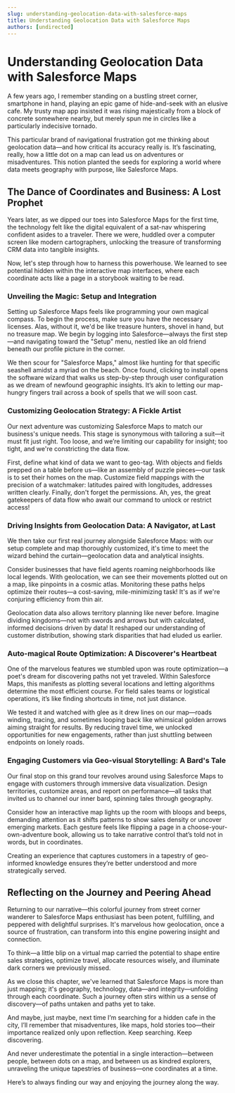 ```yaml
---
slug: understanding-geolocation-data-with-salesforce-maps
title: Understanding Geolocation Data with Salesforce Maps
authors: [undirected]
---
```



# Understanding Geolocation Data with Salesforce Maps

A few years ago, I remember standing on a bustling street corner, smartphone in hand, playing an epic game of hide-and-seek with an elusive cafe. My trusty map app insisted it was rising majestically from a block of concrete somewhere nearby, but merely spun me in circles like a particularly indecisive tornado.

This particular brand of navigational frustration got me thinking about geolocation data—and how critical its accuracy really is. It’s fascinating, really, how a little dot on a map can lead us on adventures or misadventures. This notion planted the seeds for exploring a world where data meets geography with purpose, like Salesforce Maps.

## The Dance of Coordinates and Business: A Lost Prophet

Years later, as we dipped our toes into Salesforce Maps for the first time, the technology felt like the digital equivalent of a sat-nav whispering confident asides to a traveler. There we were, huddled over a computer screen like modern cartographers, unlocking the treasure of transforming CRM data into tangible insights.

Now, let's step through how to harness this powerhouse. We learned to see potential hidden within the interactive map interfaces, where each coordinate acts like a page in a storybook waiting to be read. 

### Unveiling the Magic: Setup and Integration

Setting up Salesforce Maps feels like programming your own magical compass. To begin the process, make sure you have the necessary licenses. Alas, without it, we'd be like treasure hunters, shovel in hand, but no treasure map. We begin by logging into Salesforce—always the first step—and navigating toward the "Setup" menu, nestled like an old friend beneath our profile picture in the corner.

We then scour for "Salesforce Maps," almost like hunting for that specific seashell amidst a myriad on the beach. Once found, clicking to install opens the software wizard that walks us step-by-step through user configuration as we dream of newfound geographic insights. It’s akin to letting our map-hungry fingers trail across a book of spells that we will soon cast.

### Customizing Geolocation Strategy: A Fickle Artist

Our next adventure was customizing Salesforce Maps to match our business's unique needs. This stage is synonymous with tailoring a suit—it must fit just right. Too loose, and we’re limiting our capability for insight; too tight, and we're constricting the data flow.

First, define what kind of data we want to geo-tag. With objects and fields prepped on a table before us—like an assembly of puzzle pieces—our task is to set their homes on the map. Customize field mappings with the precision of a watchmaker: latitudes paired with longitudes, addresses written clearly. Finally, don't forget the permissions. Ah, yes, the great gatekeepers of data flow who await our command to unlock or restrict access!

### Driving Insights from Geolocation Data: A Navigator, at Last

We then take our first real journey alongside Salesforce Maps: with our setup complete and map thoroughly customized, it's time to meet the wizard behind the curtain—geolocation data and analytical insights.

Consider businesses that have field agents roaming neighborhoods like local legends. With geolocation, we can see their movements plotted out on a map, like pinpoints in a cosmic atlas. Monitoring these paths helps optimize their routes—a cost-saving, mile-minimizing task! It's as if we're conjuring efficiency from thin air.

Geolocation data also allows territory planning like never before. Imagine dividing kingdoms—not with swords and arrows but with calculated, informed decisions driven by data! It reshaped our understanding of customer distribution, showing stark disparities that had eluded us earlier.

### Auto-magical Route Optimization: A Discoverer's Heartbeat

One of the marvelous features we stumbled upon was route optimization—a poet's dream for discovering paths not yet traveled. Within Salesforce Maps, this manifests as plotting several locations and letting algorithms determine the most efficient course. For field sales teams or logistical operations, it’s like finding shortcuts in time, not just distance.

We tested it and watched with glee as it drew lines on our map—roads winding, tracing, and sometimes looping back like whimsical golden arrows aiming straight for results. By reducing travel time, we unlocked opportunities for new engagements, rather than just shuttling between endpoints on lonely roads.

### Engaging Customers via Geo-visual Storytelling: A Bard's Tale

Our final stop on this grand tour revolves around using Salesforce Maps to engage with customers through immersive data visualization. Design territories, customize areas, and report on performance—all tasks that invited us to channel our inner bard, spinning tales through geography.

Consider how an interactive map lights up the room with bloops and beeps, demanding attention as it shifts patterns to show sales density or uncover emerging markets. Each gesture feels like flipping a page in a choose-your-own-adventure book, allowing us to take narrative control that’s told not in words, but in coordinates.

Creating an experience that captures customers in a tapestry of geo-informed knowledge ensures they’re better understood and more strategically served.

## Reflecting on the Journey and Peering Ahead

Returning to our narrative—this colorful journey from street corner wanderer to Salesforce Maps enthusiast has been potent, fulfilling, and peppered with delightful surprises. It's marvelous how geolocation, once a source of frustration, can transform into this engine powering insight and connection.

To think—a little blip on a virtual map carried the potential to shape entire sales strategies, optimize travel, allocate resources wisely, and illuminate dark corners we previously missed.

As we close this chapter, we've learned that Salesforce Maps is more than just mapping; it's geography, technology, data—and integrity—unfolding through each coordinate. Such a journey often stirs within us a sense of discovery—of paths untaken and paths yet to take.

And maybe, just maybe, next time I’m searching for a hidden cafe in the city, I’ll remember that misadventures, like maps, hold stories too—their importance realized only upon reflection. Keep searching. Keep discovering.

And never underestimate the potential in a single interaction—between people, between dots on a map, and between us as kindred explorers, unraveling the unique tapestries of business—one coordinates at a time.

Here’s to always finding our way and enjoying the journey along the way.